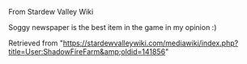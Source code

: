 From Stardew Valley Wiki

Soggy newspaper is the best item in the game in my opinion :)

Retrieved from "https://stardewvalleywiki.com/mediawiki/index.php?title=User:ShadowFireFarm&amp;oldid=141856"